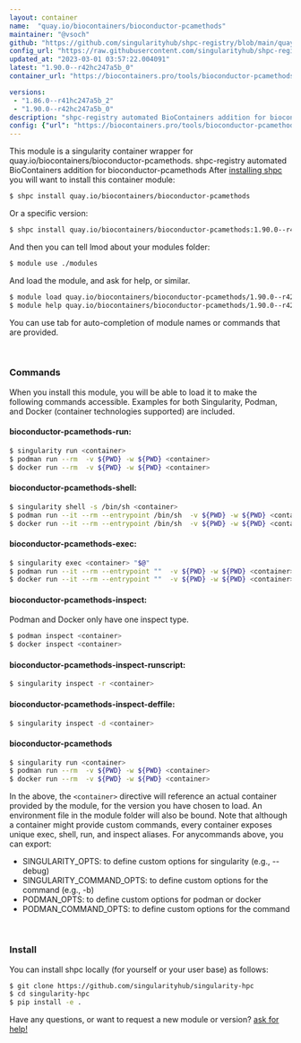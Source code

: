 ```yaml
---
layout: container
name:  "quay.io/biocontainers/bioconductor-pcamethods"
maintainer: "@vsoch"
github: "https://github.com/singularityhub/shpc-registry/blob/main/quay.io/biocontainers/bioconductor-pcamethods/container.yaml"
config_url: "https://raw.githubusercontent.com/singularityhub/shpc-registry/main/quay.io/biocontainers/bioconductor-pcamethods/container.yaml"
updated_at: "2023-03-01 03:57:22.004091"
latest: "1.90.0--r42hc247a5b_0"
container_url: "https://biocontainers.pro/tools/bioconductor-pcamethods"

versions:
 - "1.86.0--r41hc247a5b_2"
 - "1.90.0--r42hc247a5b_0"
description: "shpc-registry automated BioContainers addition for bioconductor-pcamethods"
config: {"url": "https://biocontainers.pro/tools/bioconductor-pcamethods", "maintainer": "@vsoch", "description": "shpc-registry automated BioContainers addition for bioconductor-pcamethods", "latest": {"1.90.0--r42hc247a5b_0": "sha256:c4840d18ea9b3fde8fbff52f3287d01736f8b04b3c3f67aab87f0e89378de60e"}, "tags": {"1.86.0--r41hc247a5b_2": "sha256:defd5b0c6820b00d1c6564fe3d52f5f870c5716530a4d46ce5a89713841555cb", "1.90.0--r42hc247a5b_0": "sha256:c4840d18ea9b3fde8fbff52f3287d01736f8b04b3c3f67aab87f0e89378de60e"}, "docker": "quay.io/biocontainers/bioconductor-pcamethods"}
---
```


This module is a singularity container wrapper for quay.io/biocontainers/bioconductor-pcamethods.
shpc-registry automated BioContainers addition for bioconductor-pcamethods
After [installing shpc](#install) you will want to install this container module:


```bash
$ shpc install quay.io/biocontainers/bioconductor-pcamethods
```

Or a specific version:

```bash
$ shpc install quay.io/biocontainers/bioconductor-pcamethods:1.90.0--r42hc247a5b_0
```

And then you can tell lmod about your modules folder:

```bash
$ module use ./modules
```

And load the module, and ask for help, or similar.

```bash
$ module load quay.io/biocontainers/bioconductor-pcamethods/1.90.0--r42hc247a5b_0
$ module help quay.io/biocontainers/bioconductor-pcamethods/1.90.0--r42hc247a5b_0
```

You can use tab for auto-completion of module names or commands that are provided.

<br>

### Commands

When you install this module, you will be able to load it to make the following commands accessible.
Examples for both Singularity, Podman, and Docker (container technologies supported) are included.

#### bioconductor-pcamethods-run:

```bash
$ singularity run <container>
$ podman run --rm  -v ${PWD} -w ${PWD} <container>
$ docker run --rm  -v ${PWD} -w ${PWD} <container>
```

#### bioconductor-pcamethods-shell:

```bash
$ singularity shell -s /bin/sh <container>
$ podman run --it --rm --entrypoint /bin/sh  -v ${PWD} -w ${PWD} <container>
$ docker run --it --rm --entrypoint /bin/sh  -v ${PWD} -w ${PWD} <container>
```

#### bioconductor-pcamethods-exec:

```bash
$ singularity exec <container> "$@"
$ podman run --it --rm --entrypoint ""  -v ${PWD} -w ${PWD} <container> "$@"
$ docker run --it --rm --entrypoint ""  -v ${PWD} -w ${PWD} <container> "$@"
```

#### bioconductor-pcamethods-inspect:

Podman and Docker only have one inspect type.

```bash
$ podman inspect <container>
$ docker inspect <container>
```

#### bioconductor-pcamethods-inspect-runscript:

```bash
$ singularity inspect -r <container>
```

#### bioconductor-pcamethods-inspect-deffile:

```bash
$ singularity inspect -d <container>
```



#### bioconductor-pcamethods

```bash
$ singularity run <container>
$ podman run --rm  -v ${PWD} -w ${PWD} <container>
$ docker run --rm  -v ${PWD} -w ${PWD} <container>
```


In the above, the `<container>` directive will reference an actual container provided
by the module, for the version you have chosen to load. An environment file in the
module folder will also be bound. Note that although a container
might provide custom commands, every container exposes unique exec, shell, run, and
inspect aliases. For anycommands above, you can export:

 - SINGULARITY_OPTS: to define custom options for singularity (e.g., --debug)
 - SINGULARITY_COMMAND_OPTS: to define custom options for the command (e.g., -b)
 - PODMAN_OPTS: to define custom options for podman or docker
 - PODMAN_COMMAND_OPTS: to define custom options for the command

<br>

### Install

You can install shpc locally (for yourself or your user base) as follows:

```bash
$ git clone https://github.com/singularityhub/singularity-hpc
$ cd singularity-hpc
$ pip install -e .
```

Have any questions, or want to request a new module or version? [ask for help!](https://github.com/singularityhub/singularity-hpc/issues)